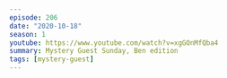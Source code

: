 ```yaml
---
episode: 206
date: "2020-10-18"
season: 1
youtube: https://www.youtube.com/watch?v=xgGOnMfQba4
summary: Mystery Guest Sunday, Ben edition
tags: [mystery-guest]
---
```

